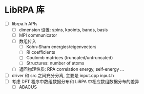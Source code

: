 
# LibRPA 库

- [ ] librpa.h APIs
  - [ ] dimension 设置: spins, kpoints, bands, basis
  - [ ] MPI communicator
  - [ ] 数组传入
    - [ ] Kohn-Sham energies/eigenvectors
    - [ ] RI coefficients
    - [ ] Coulomb matrices (truncated/untruncated)
    - [ ] Structures: number of atoms
  - [ ] 返回物理性质: RPA correlation energy, self-energy ...
- [ ] driver 和 src 之间充分分离, 主要是 input.cpp input.h
- [ ] 考虑 DFT 程序中数组数据分布和 LiRPA 中相应数组数据分布的差异
  - [ ] ABACUS
